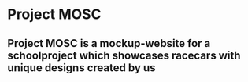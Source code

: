 <h1>Project MOSC</h1>
<h2>Project MOSC is a mockup-website for a schoolproject which showcases racecars with unique designs created by us</h2>
